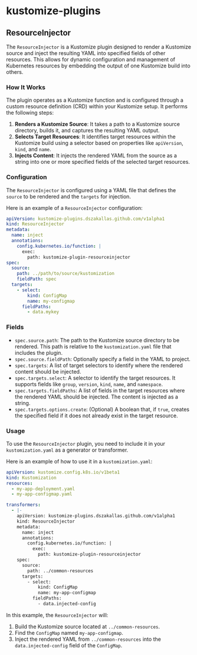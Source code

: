 # kustomize-plugins

## ResourceInjector

The `ResourceInjector` is a Kustomize plugin designed to render a Kustomize source and inject the resulting YAML into specified fields of other resources. This allows for dynamic configuration and management of Kubernetes resources by embedding the output of one Kustomize build into others.

### How It Works

The plugin operates as a Kustomize function and is configured through a custom resource definition (CRD) within your Kustomize setup. It performs the following steps:

1.  **Renders a Kustomize Source**: It takes a path to a Kustomize source directory, builds it, and captures the resulting YAML output.
2.  **Selects Target Resources**: It identifies target resources within the Kustomize build using a selector based on properties like `apiVersion`, `kind`, and `name`.
3.  **Injects Content**: It injects the rendered YAML from the source as a string into one or more specified fields of the selected target resources.

### Configuration

The `ResourceInjector` is configured using a YAML file that defines the `source` to be rendered and the `targets` for injection.

Here is an example of a `ResourceInjector` configuration:

```yaml
apiVersion: kustomize-plugins.dszakallas.github.com/v1alpha1
kind: ResourceInjector
metadata:
  name: inject
  annotations:
    config.kubernetes.io/function: |
      exec:
        path: kustomize-plugin-resourceinjector
spec:
  source:
    path: ../path/to/source/kustomization
    fieldPath: spec
  targets:
    - select:
        kind: ConfigMap
        name: my-configmap
      fieldPaths:
        - data.mykey
```

### Fields

*   `spec.source.path`: The path to the Kustomize source directory to be rendered. This path is relative to the `kustomization.yaml` file that includes the plugin.
*   `spec.source.fieldPath`: Optionally specify a field in the YAML to project.
*   `spec.targets`: A list of target selectors to identify where the rendered content should be injected.
*   `spec.targets.select`: A selector to identify the target resources. It supports fields like `group`, `version`, `kind`, `name`, and `namespace`.
*   `spec.targets.fieldPaths`: A list of fields in the target resources where the rendered YAML should be injected. The content is injected as a string.
*   `spec.targets.options.create`: (Optional) A boolean that, if `true`, creates the specified field if it does not already exist in the target resource.

### Usage

To use the `ResourceInjector` plugin, you need to include it in your `kustomization.yaml` as a generator or transformer.

Here is an example of how to use it in a `kustomization.yaml`:

```yaml
apiVersion: kustomize.config.k8s.io/v1beta1
kind: Kustomization
resources:
  - my-app-deployment.yaml
  - my-app-configmap.yaml

transformers:
  - |-
    apiVersion: kustomize-plugins.dszakallas.github.com/v1alpha1
    kind: ResourceInjector
    metadata:
      name: inject
      annotations:
        config.kubernetes.io/function: |
          exec:
            path: kustomize-plugin-resourceinjector
    spec:
      source:
        path: ../common-resources
      targets:
        - select:
            kind: ConfigMap
            name: my-app-configmap
          fieldPaths:
            - data.injected-config
```

In this example, the `ResourceInjector` will:

1.  Build the Kustomize source located at `../common-resources`.
2.  Find the `ConfigMap` named `my-app-configmap`.
3.  Inject the rendered YAML from `../common-resources` into the `data.injected-config` field of the `ConfigMap`.
